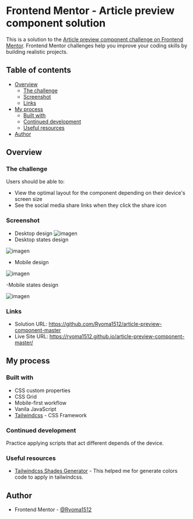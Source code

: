 # Frontend Mentor - Article preview component solution

This is a solution to the [Article preview component challenge on Frontend Mentor](https://www.frontendmentor.io/challenges/article-preview-component-dYBN_pYFT). Frontend Mentor challenges help you improve your coding skills by building realistic projects. 

## Table of contents

- [Overview](#overview)
  - [The challenge](#the-challenge)
  - [Screenshot](#screenshot)
  - [Links](#links)
- [My process](#my-process)
  - [Built with](#built-with)
  - [Continued development](#continued-development)
  - [Useful resources](#useful-resources)
- [Author](#author)

## Overview

### The challenge

Users should be able to:

- View the optimal layout for the component depending on their device's screen size
- See the social media share links when they click the share icon

### Screenshot

- Desktop design
![imagen](https://user-images.githubusercontent.com/88509496/138330589-bf49bd42-ca9a-4c3f-a63e-82d5215077dc.png)
- Desktop states design

![imagen](https://user-images.githubusercontent.com/88509496/138330689-8d6fbe36-c676-46c2-b9aa-44abad095e3a.png)

- Mobile design

![imagen](https://user-images.githubusercontent.com/88509496/138330740-0aec20a6-771b-4a3a-9027-f11061bef050.png)

-Mobile states design

![imagen](https://user-images.githubusercontent.com/88509496/138330791-708bbb52-eef4-4b80-8030-37573208a075.png)

### Links

- Solution URL: https://github.com/Ryoma1512/article-preview-component-master
- Live Site URL: https://ryoma1512.github.io/article-preview-component-master/

## My process

### Built with

- CSS custom properties
- CSS Grid
- Mobile-first workflow
- Vanila JavaScript
- [Tailwindcss](https://tailwindcss.com/) - CSS Framework


### Continued development

Practice applying scripts that act different depends of the device.

### Useful resources

- [Tailwindcss Shades Generator](https://javisperez.github.io/tailwindcolorshades/) - This helped me for generate colors code to apply in tailwindcss.

## Author

- Frontend Mentor - [@Ryoma1512](https://www.frontendmentor.io/profile/Ryoma1512)

